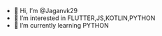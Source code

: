 - 👋 Hi, I’m @Jaganvk29
- 👀 I’m interested in FLUTTER,JS,KOTLIN,PYTHON
- 🌱 I’m currently learning PYTHON


<!---
Jaganvk29/Jaganvk29 is a ✨ special ✨ repository because its `README.md` (this file) appears on your GitHub profile.
You can click the Preview link to take a look at your changes.
--->
